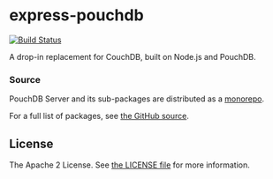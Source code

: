 # express-pouchdb

[![Build Status](https://travis-ci.org/pouchdb/pouchdb-server.svg)](https://travis-ci.org/pouchdb/pouchdb-server)

A drop-in replacement for CouchDB, built on Node.js and PouchDB.

### Source

PouchDB Server and its sub-packages are distributed as a [monorepo](https://github.com/babel/babel/blob/master/doc/design/monorepo.md).

For a full list of packages, see [the GitHub source](https://github.com/pouchdb/pouchdb-server/tree/master/packages/node_modules).

## License

The Apache 2 License. See [the LICENSE file](https://github.com/pouchdb/pouchdb-server/blob/master/LICENSE) for more information.